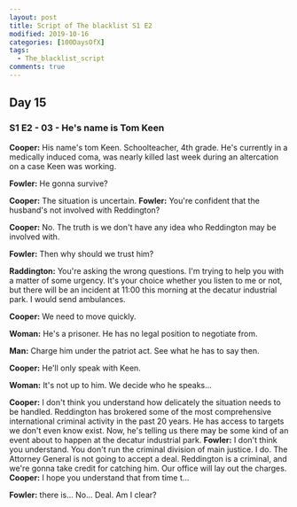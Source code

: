 ```yaml
---
layout: post
title: Script of The blacklist S1 E2
modified: 2019-10-16
categories: [100DaysOfX]
tags: 
  - The_blacklist_script
comments: true
---
```


## Day 15

### S1 E2 - 03 - He's name is Tom Keen

**Cooper:** His name's tom Keen. Schoolteacher, 4th grade.
He's currently in a medically induced coma, was nearly killed last week during an altercation on a case Keen was working.

**Fowler:** He gonna survive?

**Cooper:** The situation is uncertain.
**Fowler:** You're confident that the husband's not involved with Reddington?

**Cooper:** No.
The truth is we don't have any idea who Reddington may be involved with.

**Fowler:** Then why should we trust him?

**Raddington:** You're asking the wrong questions.
I'm trying to help you with a matter of some urgency.
It's your choice whether you listen to me or not, but there will be an incident at 11:00 this morning at the decatur industrial park.
I would send ambulances.

**Cooper:** We need to move quickly.

**Woman:** He's a prisoner.
He has no legal position to negotiate from.

**Man:** Charge him under the patriot act.
See what he has to say then.

**Cooper:** He'll only speak with Keen.

**Woman:** It's not up to him.
We decide who he speaks... 

**Cooper:** I don't think you understand how delicately the situation needs to be handled. Reddington has brokered some of the most comprehensive international criminal activity in the past 20 years.
He has access to targets we don't even know exist.
Now, he's telling us there may be some kind of an event about to happen at the decatur industrial park.
**Fowler:** I don't think you understand.
You don't run the criminal division of main justice. I do.
The Attorney General is not going to accept a deal.
Reddington is a criminal, and we're gonna take credit for catching him.
Our office will lay out the charges.
**Cooper:** I hope you understand that from time t... 

**Fowler:** there is... No... Deal. Am I clear?
